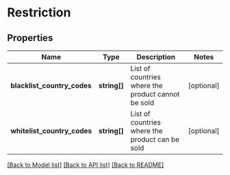 # Restriction

## Properties
Name | Type | Description | Notes
------------ | ------------- | ------------- | -------------
**blacklist_country_codes** | **string[]** | List of countries where the product cannot be sold | [optional] 
**whitelist_country_codes** | **string[]** | List of countries where the product can be sold | [optional] 

[[Back to Model list]](../README.md#documentation-for-models) [[Back to API list]](../README.md#documentation-for-api-endpoints) [[Back to README]](../README.md)


